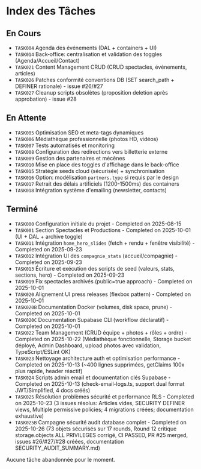 # Index des Tâches

## En Cours

- `TASK004` Agenda des événements (DAL + containers + UI)
- `TASK014` Back‑office: centralisation et validation des toggles (Agenda/Accueil/Contact)
- `TASK021` Content Management CRUD (CRUD spectacles, événements, articles)
- `TASK026` Patches conformité conventions DB (SET search_path + DEFINER rationale) - issue #26/#27
- `TASK027` Cleanup scripts obsolètes (proposition deletion après approbation) - issue #28

## En Attente

- `TASK005` Optimisation SEO et meta-tags dynamiques
- `TASK006` Médiathèque professionnelle (photos HD, vidéos)
- `TASK007` Tests automatisés et monitoring
- `TASK008` Configuration des redirections vers billetterie externe
- `TASK009` Gestion des partenaires et mécènes
- `TASK010` Mise en place des toggles d'affichage dans le back-office
- `TASK015` Stratégie seeds cloud (sécurisée) + synchronisation
- `TASK016` Option: modélisation `partners.type` si requis par le design
- `TASK017` Retrait des délais artificiels (1200-1500ms) des containers
- `TASK018` Intégration système d'emailing (newsletter, contacts)

## Terminé

- `TASK000` Configuration initiale du projet - Completed on 2025-08-15
- `TASK001` Section Spectacles et Productions - Completed on 2025-10-01 (UI + DAL + archive toggle)
- `TASK011` Intégration `home_hero_slides` (fetch + rendu + fenêtre visibilité) - Completed on 2025-09-23
- `TASK012` Intégration UI des `compagnie_stats` (accueil/compagnie) - Completed on 2025-09-23
- `TASK013` Écriture et exécution des scripts de seed (valeurs, stats, sections, hero) - Completed on 2025-09-23
- `TASK019` Fix spectacles archivés (public=true approach) - Completed on 2025-10-01
- `TASK020` Alignement UI press releases (flexbox pattern) - Completed on 2025-10-01
- `TASK020B` Documentation Docker (volumes, disk space, prune) - Completed on 2025-10-01
- `TASK020C` Documentation Supabase CLI (workflow déclaratif) - Completed on 2025-10-01
- `TASK022` Team Management (CRUD équipe + photos + rôles + ordre) - Completed on 2025-10-22 (Médiathèque fonctionnelle, Storage bucket déployé, Admin Dashboard, upload photos avec validation, TypeScript/ESLint OK)
- `TASK023` Nettoyage architecture auth et optimisation performance - Completed on 2025-10-13 (~400 lignes supprimées, getClaims 100x plus rapide, header réactif)
- `TASK024` Scripts admin email et documentation clés Supabase - Completed on 2025-10-13 (check-email-logs.ts, support dual format JWT/Simplified, 4 docs créés)
- `TASK025` Résolution problèmes sécurité et performance RLS - Completed on 2025-10-23 (3 issues résolus: Articles vides, SECURITY DEFINER views, Multiple permissive policies; 4 migrations créées; documentation exhaustive)
- `TASK025B` Campagne sécurité audit database complet - Completed on 2025-10-26 (73 objets sécurisés sur 17 rounds, Round 12 critique storage.objects ALL PRIVILEGES corrigé, CI PASSED, PR #25 merged, issues #26/#27/#28 créées, documentation SECURITY_AUDIT_SUMMARY.md)

Aucune tâche abandonnée pour le moment.
